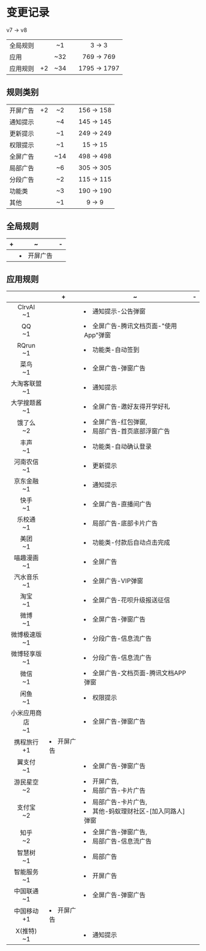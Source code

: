 # 变更记录

v7 -> v8

||||||
|-|:-:|:-:|:-:|:-:|
|全局规则||~1||3 -> 3|
|应用||~32||769 -> 769|
|应用规则|+2|~34||1795 -> 1797|

## 规则类别

||||||
|-|:-:|:-:|:-:|:-:|
|开屏广告|+2|~2||156 -> 158|
|通知提示||~4||145 -> 145|
|更新提示||~1||249 -> 249|
|权限提示||~1||15 -> 15|
|全屏广告||~14||498 -> 498|
|局部广告||~6||305 -> 305|
|分段广告||~2||115 -> 115|
|功能类||~3||190 -> 190|
|其他||~1||9 -> 9|

## 全局规则

|+|~|-|
|-|-|-|
||<li>开屏广告||

## 应用规则

||+|~|-|
|:-:|-|-|-|
|ClrvAI<br>~1||<li>通知提示-公告弹窗||
|QQ<br>~1||<li>全屏广告-腾讯文档页面-"使用App"弹窗||
|RQrun<br>~1||<li>功能类-自动签到||
|菜鸟<br>~1||<li>全屏广告-弹窗广告||
|大淘客联盟<br>~1||<li>通知提示||
|大学搜题酱<br>~1||<li>全屏广告-邀好友得开学好礼||
|饿了么<br>~2||<li>全屏广告-红包弹窗,<li>局部广告-首页底部浮窗广告||
|丰声<br>~1||<li>功能类-自动确认登录||
|河南农信<br>~1||<li>更新提示||
|京东金融<br>~1||<li>通知提示||
|快手<br>~1||<li>全屏广告-直播间广告||
|乐校通<br>~1||<li>局部广告-底部卡片广告||
|美团<br>~1||<li>功能类-付款后自动点击完成||
|喵趣漫画<br>~1||<li>全屏广告||
|汽水音乐<br>~1||<li>全屏广告-VIP弹窗||
|淘宝<br>~1||<li>全屏广告-花呗升级报送征信||
|微博<br>~1||<li>全屏广告-弹窗广告||
|微博极速版<br>~1||<li>分段广告-信息流广告||
|微博轻享版<br>~1||<li>分段广告-信息流广告||
|微信<br>~1||<li>全屏广告-文档页面-腾讯文档APP弹窗||
|闲鱼<br>~1||<li>权限提示||
|小米应用商店<br>~1||<li>全屏广告-弹窗广告||
|携程旅行<br>+1|<li>开屏广告|||
|翼支付<br>~1||<li>全屏广告-弹窗广告||
|游民星空<br>~2||<li>开屏广告,<li>局部广告-卡片广告||
|支付宝<br>~2||<li>局部广告-卡片广告,<li>其他-蚂蚁理财社区-[加入同路人]弹窗||
|知乎<br>~2||<li>全屏广告-弹窗广告,<li>局部广告-信息流广告||
|智慧树<br>~1||<li>局部广告||
|智能服务<br>~1||<li>开屏广告||
|中国联通<br>~1||<li>全屏广告-弹窗广告||
|中国移动<br>+1|<li>开屏广告|||
|X(推特)<br>~1||<li>通知提示||
